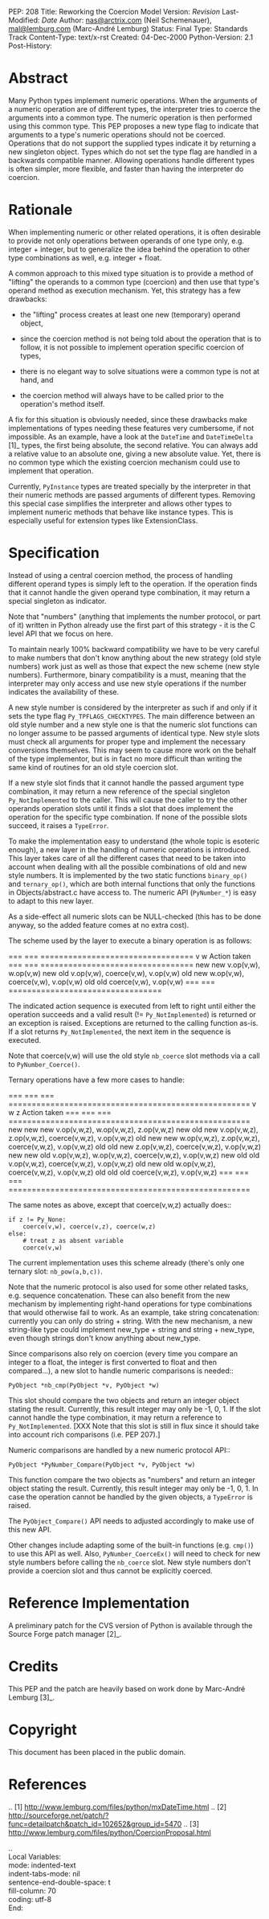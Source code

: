 PEP: 208
Title: Reworking the Coercion Model
Version: $Revision$
Last-Modified: $Date$
Author: nas@arctrix.com (Neil Schemenauer), mal@lemburg.com (Marc-André Lemburg)
Status: Final
Type: Standards Track
Content-Type: text/x-rst
Created: 04-Dec-2000
Python-Version: 2.1
Post-History:


Abstract
========

Many Python types implement numeric operations.  When the arguments of
a numeric operation are of different types, the interpreter tries to
coerce the arguments into a common type.  The numeric operation is
then performed using this common type.  This PEP proposes a new type
flag to indicate that arguments to a type's numeric operations should
not be coerced.  Operations that do not support the supplied types
indicate it by returning a new singleton object.  Types which do not
set the type flag are handled in a backwards compatible manner.
Allowing operations handle different types is often simpler, more
flexible, and faster than having the interpreter do coercion.


Rationale
=========

When implementing numeric or other related operations, it is often
desirable to provide not only operations between operands of one type
only, e.g. integer + integer, but to generalize the idea behind the
operation to other type combinations as well, e.g. integer + float.

A common approach to this mixed type situation is to provide a method
of "lifting" the operands to a common type (coercion) and then use
that type's operand method as execution mechanism.  Yet, this strategy
has a few drawbacks:

* the "lifting" process creates at least one new (temporary)
  operand object,

* since the coercion method is not being told about the operation
  that is to follow, it is not possible to implement operation
  specific coercion of types,

* there is no elegant way to solve situations were a common type
  is not at hand, and

* the coercion method will always have to be called prior to the
  operation's method itself.

A fix for this situation is obviously needed, since these drawbacks
make implementations of types needing these features very cumbersome,
if not impossible.  As an example, have a look at the ``DateTime`` and
``DateTimeDelta`` [1]_ types, the first being absolute, the second
relative.  You can always add a relative value to an absolute one,
giving a new absolute value.  Yet, there is no common type which the
existing coercion mechanism could use to implement that operation.

Currently, ``PyInstance`` types are treated specially by the interpreter
in that their numeric methods are passed arguments of different types.
Removing this special case simplifies the interpreter and allows other
types to implement numeric methods that behave like instance types.
This is especially useful for extension types like ExtensionClass.


Specification
=============

Instead of using a central coercion method, the process of handling
different operand types is simply left to the operation.  If the
operation finds that it cannot handle the given operand type
combination, it may return a special singleton as indicator.

Note that "numbers" (anything that implements the number protocol, or
part of it) written in Python already use the first part of this
strategy - it is the C level API that we focus on here.

To maintain nearly 100% backward compatibility we have to be very
careful to make numbers that don't know anything about the new
strategy (old style numbers) work just as well as those that expect
the new scheme (new style numbers).  Furthermore, binary compatibility
is a must, meaning that the interpreter may only access and use new
style operations if the number indicates the availability of these.

A new style number is considered by the interpreter as such if and
only if it sets the type flag ``Py_TPFLAGS_CHECKTYPES``.  The main
difference between an old style number and a new style one is that the
numeric slot functions can no longer assume to be passed arguments of
identical type.  New style slots must check all arguments for proper
type and implement the necessary conversions themselves.  This may seem
to cause more work on the behalf of the type implementor, but is in
fact no more difficult than writing the same kind of routines for an
old style coercion slot.

If a new style slot finds that it cannot handle the passed argument
type combination, it may return a new reference of the special
singleton ``Py_NotImplemented`` to the caller.  This will cause the caller
to try the other operands operation slots until it finds a slot that
does implement the operation for the specific type combination.  If
none of the possible slots succeed, it raises a ``TypeError``.

To make the implementation easy to understand (the whole topic is
esoteric enough), a new layer in the handling of numeric operations is
introduced.  This layer takes care of all the different cases that need
to be taken into account when dealing with all the possible
combinations of old and new style numbers.  It is implemented by the
two static functions ``binary_op()`` and ``ternary_op()``, which are both
internal functions that only the functions in Objects/abstract.c
have access to.  The numeric API (``PyNumber_*``) is easy to adapt to
this new layer.

As a side-effect all numeric slots can be NULL-checked (this has to be
done anyway, so the added feature comes at no extra cost).


The scheme used by the layer to execute a binary operation is as
follows:

===  ===  =================================
v    w    Action taken
===  ===  =================================
new  new  v.op(v,w), w.op(v,w)
new  old  v.op(v,w), coerce(v,w), v.op(v,w)
old  new  w.op(v,w), coerce(v,w), v.op(v,w)
old  old  coerce(v,w), v.op(v,w)
===  ===  =================================

The indicated action sequence is executed from left to right until
either the operation succeeds and a valid result (!=
``Py_NotImplemented``) is returned or an exception is raised.  Exceptions
are returned to the calling function as-is.  If a slot returns
``Py_NotImplemented``, the next item in the sequence is executed.

Note that coerce(v,w) will use the old style ``nb_coerce`` slot methods
via a call to ``PyNumber_Coerce()``.

Ternary operations have a few more cases to handle:

===  ===  ===  ====================================================
v    w    z    Action taken
===  ===  ===  ====================================================
new  new  new  v.op(v,w,z), w.op(v,w,z), z.op(v,w,z)
new  old  new  v.op(v,w,z), z.op(v,w,z), coerce(v,w,z), v.op(v,w,z)
old  new  new  w.op(v,w,z), z.op(v,w,z), coerce(v,w,z), v.op(v,w,z)
old  old  new  z.op(v,w,z), coerce(v,w,z), v.op(v,w,z)
new  new  old  v.op(v,w,z), w.op(v,w,z), coerce(v,w,z), v.op(v,w,z)
new  old  old  v.op(v,w,z), coerce(v,w,z), v.op(v,w,z)
old  new  old  w.op(v,w,z), coerce(v,w,z), v.op(v,w,z)
old  old  old  coerce(v,w,z), v.op(v,w,z)
===  ===  ===  ====================================================

The same notes as above, except that coerce(v,w,z) actually does::

    if z != Py_None:
        coerce(v,w), coerce(v,z), coerce(w,z)
    else:
        # treat z as absent variable
        coerce(v,w)


The current implementation uses this scheme already (there's only one
ternary slot: ``nb_pow(a,b,c))``.

Note that the numeric protocol is also used for some other related
tasks, e.g. sequence concatenation.  These can also benefit from the
new mechanism by implementing right-hand operations for type
combinations that would otherwise fail to work.  As an example, take
string concatenation: currently you can only do string + string.  With
the new mechanism, a new string-like type could implement new_type +
string and string + new_type, even though strings don't know anything
about new_type.

Since comparisons also rely on coercion (every time you compare an
integer to a float, the integer is first converted to float and then
compared...), a new slot to handle numeric comparisons is needed::

    PyObject *nb_cmp(PyObject *v, PyObject *w)

This slot should compare the two objects and return an integer object
stating the result.  Currently, this result integer may only be -1, 0, 1.
If the slot cannot handle the type combination, it may return a
reference to ``Py_NotImplemented``.  [XXX Note that this slot is still
in flux since it should take into account rich comparisons
(i.e. PEP 207).]

Numeric comparisons are handled by a new numeric protocol API::

    PyObject *PyNumber_Compare(PyObject *v, PyObject *w)

This function compare the two objects as "numbers" and return an
integer object stating the result.  Currently, this result integer may
only be -1, 0, 1.  In case the operation cannot be handled by the given
objects, a ``TypeError`` is raised.

The ``PyObject_Compare()`` API needs to adjusted accordingly to make use
of this new API.

Other changes include adapting some of the built-in functions (e.g.
``cmp()``) to use this API as well.  Also, ``PyNumber_CoerceEx()`` will need to
check for new style numbers before calling the ``nb_coerce`` slot.  New
style numbers don't provide a coercion slot and thus cannot be
explicitly coerced.


Reference Implementation
========================

A preliminary patch for the CVS version of Python is available through
the Source Forge patch manager [2]_.


Credits
=======

This PEP and the patch are heavily based on work done by Marc-André
Lemburg [3]_.


Copyright
=========

This document has been placed in the public domain.


References
==========

.. [1] http://www.lemburg.com/files/python/mxDateTime.html
.. [2] http://sourceforge.net/patch/?func=detailpatch&patch_id=102652&group_id=5470
.. [3] http://www.lemburg.com/files/python/CoercionProposal.html




..  
  Local Variables:  
  mode: indented-text  
  indent-tabs-mode: nil  
  sentence-end-double-space: t  
  fill-column: 70  
  coding: utf-8  
  End:  
